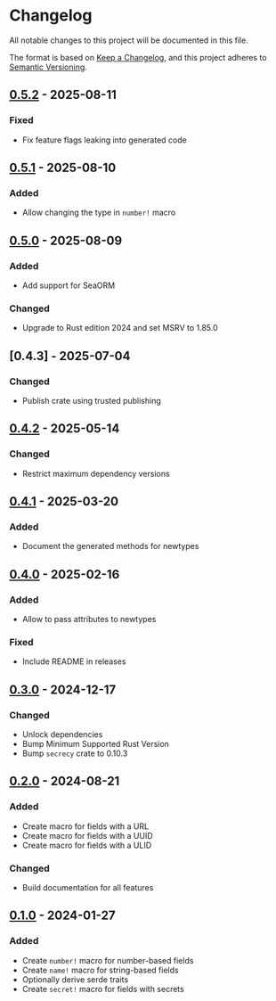 <!-- markdownlint-disable-file MD024 -->

# Changelog

All notable changes to this project will be documented in this file.

The format is based on [Keep a Changelog](https://keepachangelog.com/en/1.0.0/),
and this project adheres to
[Semantic Versioning](https://semver.org/spec/v2.0.0.html).

## [0.5.2] - 2025-08-11

### Fixed

- Fix feature flags leaking into generated code

## [0.5.1] - 2025-08-10

### Added

- Allow changing the type in `number!` macro

## [0.5.0] - 2025-08-09

### Added

- Add support for SeaORM

### Changed

- Upgrade to Rust edition 2024 and set MSRV to 1.85.0

## [0.4.3] - 2025-07-04

### Changed

- Publish crate using trusted publishing

## [0.4.2] - 2025-05-14

### Changed

- Restrict maximum dependency versions

## [0.4.1] - 2025-03-20

### Added

- Document the generated methods for newtypes

## [0.4.0] - 2025-02-16

### Added

- Allow to pass attributes to newtypes

### Fixed

- Include README in releases

## [0.3.0] - 2024-12-17

### Changed

- Unlock dependencies
- Bump Minimum Supported Rust Version
- Bump `secrecy` crate to 0.10.3

## [0.2.0] - 2024-08-21

### Added

- Create macro for fields with a URL
- Create macro for fields with a UUID
- Create macro for fields with a ULID

### Changed

- Build documentation for all features

## [0.1.0] - 2024-01-27

### Added

- Create `number!` macro for number-based fields
- Create `name!` macro for string-based fields
- Optionally derive serde traits
- Create `secret!` macro for fields with secrets

[0.5.2]: https://github.com/jdno/typed-fields/releases/tag/v0.5.2
[0.5.1]: https://github.com/jdno/typed-fields/releases/tag/v0.5.1
[0.5.0]: https://github.com/jdno/typed-fields/releases/tag/v0.5.0
[0.4.2]: https://github.com/jdno/typed-fields/releases/tag/v0.4.2
[0.4.1]: https://github.com/jdno/typed-fields/releases/tag/v0.4.1
[0.4.0]: https://github.com/jdno/typed-fields/releases/tag/v0.4.0
[0.3.0]: https://github.com/jdno/typed-fields/releases/tag/v0.3.0
[0.2.0]: https://github.com/jdno/typed-fields/releases/tag/v0.2.0
[0.1.0]: https://github.com/jdno/typed-fields/releases/tag/v0.1.0
